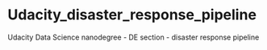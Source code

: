 # Udacity_disaster_response_pipeline
Udacity Data Science nanodegree - DE section - disaster response pipeline
